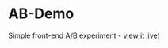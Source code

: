 # AB-Demo
Simple front-end A/B experiment - [view it live!](https://brianbehnke.github.io/AB-Demo/)
